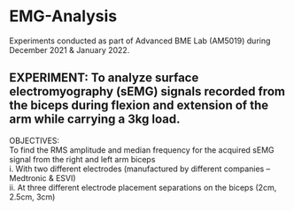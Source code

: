 # EMG-Analysis

Experiments conducted as part of Advanced BME Lab (AM5019) during December 2021 & January 2022.

## EXPERIMENT: To analyze surface electromyography (sEMG) signals recorded from the biceps during flexion and extension of the arm while carrying a 3kg load. 

OBJECTIVES: <br/>
To find the RMS amplitude and median frequency for the acquired sEMG signal from the right and left arm biceps  <br/>
i. With two different electrodes (manufactured by different companies – Medtronic & ESVI)  <br/>
ii. At three different electrode placement separations on the biceps (2cm, 2.5cm, 3cm)  <br/>
